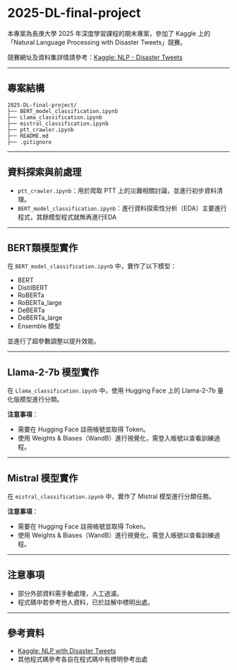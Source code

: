 # 2025-DL-final-project

本專案為長庚大學 2025 年深度學習課程的期末專案，參加了 Kaggle 上的「Natural Language Processing with Disaster Tweets」競賽。

競賽網址及資料集詳情請參考：[Kaggle: NLP - Disaster Tweets](https://www.kaggle.com/competitions/nlp-getting-started)

---

## 專案結構
```
2025-DL-final-project/
├── BERT_model_classification.ipynb
├── Llama_classification.ipynb
├── mistral_classification.ipynb
├── ptt_crawler.ipynb
├── README.md
├── .gitignore
```

---


##  資料探索與前處理

- `ptt_crawler.ipynb`：用於爬取 PTT 上的災難相關討論，並進行初步資料清理。
- `BERT_model_classification.ipynb`：進行資料探索性分析（EDA）主要進行程式，其餘模型程式就無再進行EDA

---

## BERT類模型實作

在 `BERT_model_classification.ipynb` 中，實作了以下模型：

- BERT
- DistilBERT
- RoBERTa
- RoBERTa_large
- DeBERTa
- DeBERTa_large
- Ensemble 模型

並進行了超參數調整以提升效能。

---

## Llama-2-7b 模型實作

在 `Llama_classification.ipynb` 中，使用 Hugging Face 上的 Llama-2-7b 量化版模型進行分類。

**注意事項**：

- 需要在 Hugging Face 註冊帳號並取得 Token。
- 使用 Weights & Biases（WandB）進行視覺化，需登入帳號以查看訓練過程。

---

## Mistral 模型實作

在 `mistral_classification.ipynb` 中，實作了 Mistral 模型進行分類任務。

**注意事項**：

- 需要在 Hugging Face 註冊帳號並取得 Token。
- 使用 Weights & Biases（WandB）進行視覺化，需登入帳號以查看訓練過程。

---


## 注意事項

- 部分外部資料需手動處理，人工過濾。
- 程式碼中若參考他人資料，已於註解中標明出處。

---

##  參考資料

- [Kaggle: NLP with Disaster Tweets](https://www.kaggle.com/competitions/nlp-getting-started)
- 其他程式碼參考各自在程式碼中有標明參考出處
